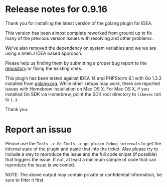 Release notes for 0.9.16
===

Thank you for installing the latest version of the golang plugin for IDEA.

This version has been almost complete reworked from ground up to fix many
of the previous version issues with resolving and other problems.

We've also removed the dependency on system variables and we we are using
a IntelliJ IDEA based approach.

Please help us finding them by submitting a proper bug report to the [repository](https://github.com/go-lang-plugin-org/go-lang-idea-plugin/issues?state=open)
or fixing the existing ones.

This plugin has been tested against IDEA 14 and PHPStorm 8.1 with
Go 1.3.3 installed from [golang.org](http://golang.org). While other setups
may work, there are reported issues with Homebrew installation on Mac OS X. For
Mac OS X, if you installed Go SDK via Homebrew, point the SDK root directory
to ``` libexec ``` not to ``` 1.3 ```.

Thank you.

Report an issue
===

Please use the ``` Tools -> Go Tools -> go plugin Debug internals ``` to get the internal
state of the plugin and paste that into the ticket. Also please try to include
a way to reproduce the issue and the full code snipet (if possible) that triggers
the issue. If not, at least a minimum sample of code that can reproduce the issue
is welcomed.

NOTE: The above output may contain private or confidential information, be sure
to filter it first.

